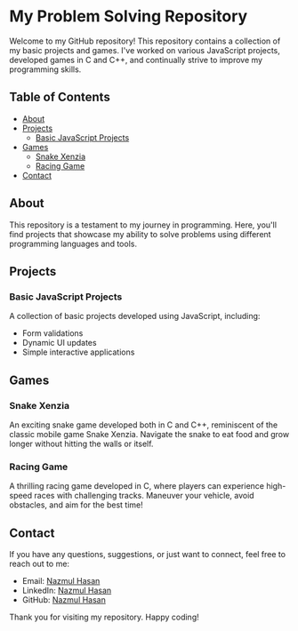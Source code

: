 # My Problem Solving Repository

Welcome to my GitHub repository! This repository contains a collection of my basic projects and games. I've worked on various JavaScript projects, developed games in C and C++, and continually strive to improve my programming skills.

## Table of Contents
- [About](#about)
- [Projects](#projects)
  - [Basic JavaScript Projects](#basic-javascript-projects)
- [Games](#games)
  - [Snake Xenzia](#snake-xenzia)
  - [Racing Game](#racing-game)
- [Contact](#contact)

## About

This repository is a testament to my journey in programming. Here, you'll find projects that showcase my ability to solve problems using different programming languages and tools.

## Projects

### Basic JavaScript Projects

A collection of basic projects developed using JavaScript, including:
- Form validations
- Dynamic UI updates
- Simple interactive applications

## Games

### Snake Xenzia

An exciting snake game developed both in C and C++, reminiscent of the classic mobile game Snake Xenzia. Navigate the snake to eat food and grow longer without hitting the walls or itself.

### Racing Game

A thrilling racing game developed in C, where players can experience high-speed races with challenging tracks. Maneuver your vehicle, avoid obstacles, and aim for the best time!

## Contact

If you have any questions, suggestions, or just want to connect, feel free to reach out to me:

- Email: [Nazmul Hasan](mailto:nh2826239@gmail.com)
- LinkedIn: [Nazmul Hasan](https://www.linkedin.com/in/nazmul-hasan-1329511aa/overlay/about-this-profile/?trk=li_LOL_SPIN_global_careers_jobsgtm_conv_acq_dec2022_spinv1&lipi=urn%3Ali%3Apage%3Ad_flagship3_profile_view_base%3BY6UtqGKfQ3CRQ0DNabCTNw%3D%3D)
- GitHub: [Nazmul Hasan](https://github.com/hasan-nazmul)

Thank you for visiting my repository. Happy coding!
